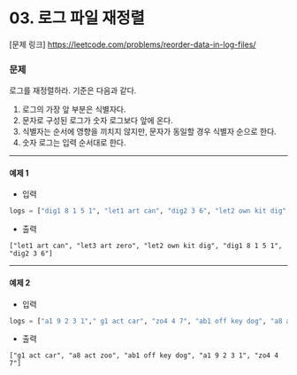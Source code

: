 # 03. 로그 파일 재정렬

[문제 링크] https://leetcode.com/problems/reorder-data-in-log-files/

### 문제
<p>로그를 재정렬하라. 기준은 다음과 같다.</p>

1. 로그의 가장 앞 부분은 식별자다.
2. 문자로 구성된 로그가 숫자 로그보다 앞에 온다.
3. 식별자는 순서에 영향을 끼치지 않지만, 문자가 동일할 경우 식별자 순으로 한다.
4. 숫자 로그는 입력 순서대로 한다.

---

#### 예제 1
* 입력
```python
logs = ["dig1 8 1 5 1", "let1 art can", "dig2 3 6", "let2 own kit dig", "let3 art zero"]
```
* 출력
```
["let1 art can", "let3 art zero", "let2 own kit dig", "dig1 8 1 5 1", "dig2 3 6"]
```

---

#### 예제 2
* 입력
```python
logs = ["a1 9 2 3 1"," g1 act car", "zo4 4 7", "ab1 off key dog", "a8 act zoo"]
```
* 출력
```
["g1 act car", "a8 act zoo", "ab1 off key dog", "a1 9 2 3 1", "zo4 4 7"]
```